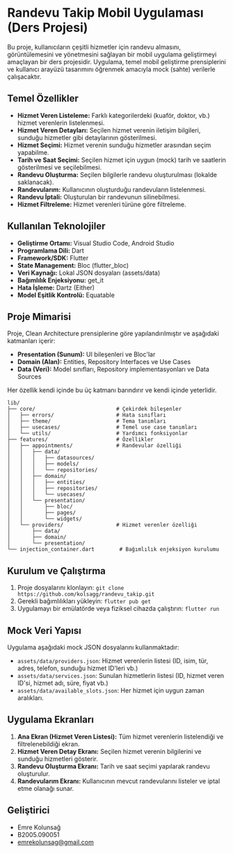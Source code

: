 # Randevu Takip Mobil Uygulaması (Ders Projesi)

Bu proje, kullanıcıların çeşitli hizmetler için randevu almasını, görüntülemesini ve yönetmesini sağlayan bir mobil uygulama geliştirmeyi amaçlayan bir ders projesidir. Uygulama, temel mobil geliştirme prensiplerini ve kullanıcı arayüzü tasarımını öğrenmek amacıyla mock (sahte) verilerle çalışacaktır.

## Temel Özellikler

*   **Hizmet Veren Listeleme:** Farklı kategorilerdeki (kuaför, doktor, vb.) hizmet verenlerin listelenmesi.
*   **Hizmet Veren Detayları:** Seçilen hizmet verenin iletişim bilgileri, sunduğu hizmetler gibi detaylarının gösterilmesi.
*   **Hizmet Seçimi:** Hizmet verenin sunduğu hizmetler arasından seçim yapabilme.
*   **Tarih ve Saat Seçimi:** Seçilen hizmet için uygun (mock) tarih ve saatlerin gösterilmesi ve seçilebilmesi.
*   **Randevu Oluşturma:** Seçilen bilgilerle randevu oluşturulması (lokalde saklanacak).
*   **Randevularım:** Kullanıcının oluşturduğu randevuların listelenmesi.
*   **Randevu İptali:** Oluşturulan bir randevunun silinebilmesi.
*   **Hizmet Filtreleme:** Hizmet verenleri türüne göre filtreleme.

## Kullanılan Teknolojiler

*   **Geliştirme Ortamı:** Visual Studio Code, Android Studio
*   **Programlama Dili:** Dart
*   **Framework/SDK:** Flutter
*   **State Management:** Bloc (flutter_bloc)
*   **Veri Kaynağı:** Lokal JSON dosyaları (assets/data)
*   **Bağımlılık Enjeksiyonu:** get_it
*   **Hata İşleme:** Dartz (Either)
*   **Model Eşitlik Kontrolü:** Equatable

## Proje Mimarisi

Proje, Clean Architecture prensiplerine göre yapılandırılmıştır ve aşağıdaki katmanları içerir:

*   **Presentation (Sunum):** UI bileşenleri ve Bloc'lar
*   **Domain (Alan):** Entities, Repository Interfaces ve Use Cases
*   **Data (Veri):** Model sınıfları, Repository implementasyonları ve Data Sources

Her özellik kendi içinde bu üç katmanı barındırır ve kendi içinde yeterlidir.

```
lib/
├── core/                          # Çekirdek bileşenler
│   ├── errors/                    # Hata sınıfları
│   ├── theme/                     # Tema tanımları
│   ├── usecases/                  # Temel use case tanımları
│   └── utils/                     # Yardımcı fonksiyonlar
├── features/                      # Özellikler
│   ├── appointments/              # Randevular özelliği
│   │   ├── data/
│   │   │   ├── datasources/
│   │   │   ├── models/
│   │   │   └── repositories/
│   │   ├── domain/
│   │   │   ├── entities/
│   │   │   ├── repositories/
│   │   │   └── usecases/
│   │   └── presentation/
│   │       ├── bloc/
│   │       ├── pages/
│   │       └── widgets/
│   └── providers/                 # Hizmet verenler özelliği
│       ├── data/
│       ├── domain/
│       └── presentation/
└── injection_container.dart        # Bağımlılık enjeksiyon kurulumu
```

## Kurulum ve Çalıştırma

1.  Proje dosyalarını klonlayın: `git clone https://github.com/kolsagg/randevu_takip.git`
2.  Gerekli bağımlılıkları yükleyin: `flutter pub get`
3.  Uygulamayı bir emülatörde veya fiziksel cihazda çalıştırın: `flutter run`

## Mock Veri Yapısı

Uygulama aşağıdaki mock JSON dosyalarını kullanmaktadır:

*   `assets/data/providers.json`: Hizmet verenlerin listesi (ID, isim, tür, adres, telefon, sunduğu hizmet ID'leri vb.)
*   `assets/data/services.json`: Sunulan hizmetlerin listesi (ID, hizmet veren ID'si, hizmet adı, süre, fiyat vb.)
*   `assets/data/available_slots.json`: Her hizmet için uygun zaman aralıkları.

## Uygulama Ekranları

1. **Ana Ekran (Hizmet Veren Listesi):** Tüm hizmet verenlerin listelendiği ve filtrelenebildiği ekran.
2. **Hizmet Veren Detay Ekranı:** Seçilen hizmet verenin bilgilerini ve sunduğu hizmetleri gösterir.
3. **Randevu Oluşturma Ekranı:** Tarih ve saat seçimi yapılarak randevu oluşturulur.
4. **Randevularım Ekranı:** Kullanıcının mevcut randevularını listeler ve iptal etme olanağı sunar.

## Geliştirici

*   Emre Kolunsağ
*   B2005.090051
*   emrekolunsag@gmail.com
